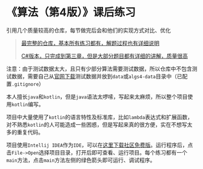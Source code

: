 # 《算法（第4版）》课后练习 

引用几个质量较高的仓库，每节做完后会和他们的实现方式对比、优化

> [最完整的仓库，基本所有练习都有，解题过程也有详细说明](https://github.com/reneargento/algorithms-sedgewick-wayne)
>
> [C#版本，只完成到第三章，但是大部分题目都有详细的讲解，质量很高](https://github.com/ikesnowy/Algorithms-4th-Edition-in-Csharp)

注意：由于测试数据太大，且只有少部分算法需要测试数据，所以仓库中不包含测试数据，需要自己从[官网下载](https://algs4.cs.princeton.edu/code/algs4-data.zip)测试数据并放到`data`或`algs4-data`目录中（已配置`.gitignore`）

本人擅长`java`和`kotlin`，但是`java`语法太啰嗦，写起来太麻烦，所以整个项目使用`kotlin`编写。

项目中大量使用了`kotlin`的语言特性及标准库，比如`lambda`表达式和扩展函数，对不熟悉`kotlin`的人可能造成一些困惑，但是写起来真的很方便，实在不想写太多的重复代码。

项目使用`Intellij IDEA`作为`IDE`，可以在[这里下载社区免费版](https://www.jetbrains.com/idea/download/)。运行程序后，点击`File->Open`选择项目目录，打开后即可查看、运行项目。每个练习都有一个`main`方法，点击`main`方法左侧的绿色箭头即可运行、调试程序。

